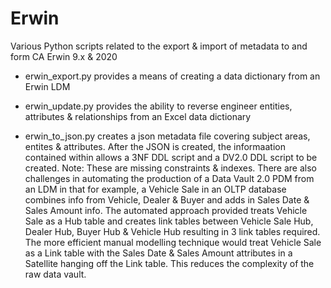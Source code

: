 # Erwin
Various Python scripts related to the export & import of metadata to and form CA Erwin 9.x & 2020

* erwin_export.py provides a means of creating a data dictionary from an Erwin LDM

* erwin_update.py provides the ability to reverse engineer entities, attributes & relationships from an Excel data dictionary

* erwin_to_json.py creates a json metadata file covering subject areas, entites & attributes. After the JSON is created, the informaation contained within allows a 3NF DDL script and a DV2.0 DDL script to be created. Note: These are missing constraints & indexes. There are also challenges in automating the production of a Data Vault 2.0 PDM from an LDM in that for example, a Vehicle Sale in an OLTP database combines info from Vehicle, Dealer & Buyer and adds in Sales Date & Sales Amount info. The automated approach provided treats Vehicle Sale as a Hub table and creates link tables between Vehicle Sale Hub, Dealer Hub, Buyer Hub & Vehicle Hub resulting in 3 link tables required. The more efficient manual modelling technique would treat Vehicle Sale as a Link table with the Sales Date & Sales Amount attributes in a Satellite hanging off the Link table. This reduces the complexity of the raw data vault.


